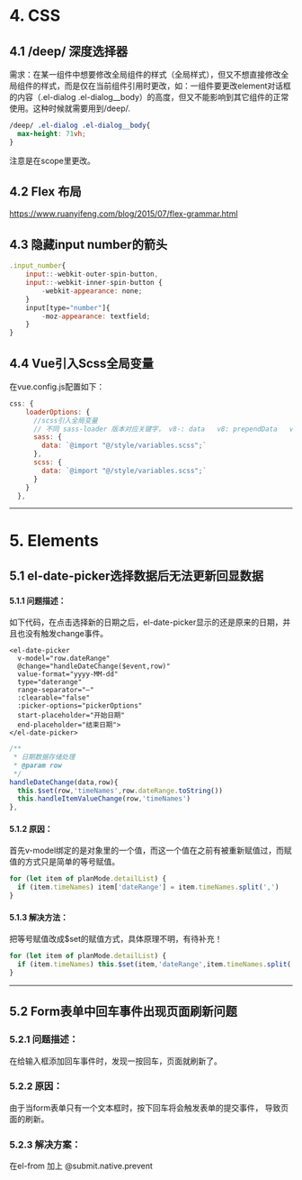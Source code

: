 # 4. CSS

## 4.1 /deep/ 深度选择器

需求：在某一组件中想要修改全局组件的样式（全局样式），但又不想直接修改全局组件的样式，而是仅在当前组件引用时更改，如：一组件要更改element对话框的内容（.el-dialog .el-dialog__body）的高度，但又不能影响到其它组件的正常使用。这种时候就需要用到/deep/.

```css
/deep/ .el-dialog .el-dialog__body{
  max-height: 71vh;
}
```

注意是在scope里更改。

## 4.2 Flex 布局

https://www.ruanyifeng.com/blog/2015/07/flex-grammar.html

## 4.3 隐藏input number的箭头

```javascript
.input_number{
    input::-webkit-outer-spin-button,
    input::-webkit-inner-spin-button {
        -webkit-appearance: none;
    }
    input[type="number"]{
        -moz-appearance: textfield;
    }
}
```

## 4.4 Vue引入Scss全局变量

在vue.config.js配置如下：

```js
css: {
    loaderOptions: {
      //scss引入全局变量
      // 不同 sass-loader 版本对应关键字， v8-: data   v8: prependData   v10+: additionalData
      sass: {
        data: `@import "@/style/variables.scss";`
      },
      scss: {
        data: `@import "@/style/variables.scss";`
      }
    }
  },
```



------

# 5. Elements

## 5.1 el-date-picker选择数据后无法更新回显数据

#### 5.1.1 问题描述：

如下代码，在点击选择新的日期之后，el-date-picker显示的还是原来的日期，并且也没有触发change事件。

```vue
<el-date-picker
  v-model="row.dateRange"
  @change="handleDateChange($event,row)"
  value-format="yyyy-MM-dd"
  type="daterange"
  range-separator="—"
  :clearable="false"
  :picker-options="pickerOptions"
  start-placeholder="开始日期"
  end-placeholder="结束日期">
</el-date-picker>
```

```js
/**
 * 日期数据存储处理
 * @param row
 */
handleDateChange(data,row){
  this.$set(row,'timeNames',row.dateRange.toString())
  this.handleItemValueChange(row,'timeNames')
},
```



#### 5.1.2 原因：

首先v-model绑定的是对象里的一个值，而这一个值在之前有被重新赋值过，而赋值的方式只是简单的等号赋值。

```js
for (let item of planMode.detailList) {
  if (item.timeNames) item['dateRange'] = item.timeNames.split(',')
}
```

#### 5.1.3 解决方法：

把等号赋值改成$set的赋值方式，具体原理不明，有待补充！

```js
for (let item of planMode.detailList) {
  if (item.timeNames) this.$set(item,'dateRange',item.timeNames.split(','))
}
```



------

## 5.2 Form表单中回车事件出现页面刷新问题

### 5.2.1  问题描述：

在给输入框添加回车事件时，发现一按回车，页面就刷新了。

### 5.2.2 原因：

由于当form表单只有一个文本框时，按下回车将会触发表单的提交事件， 导致页面的刷新。

### 5.2.3 解决方案：

在el-from 加上 @submit.native.prevent


